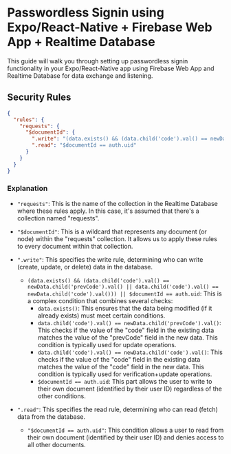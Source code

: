 # Passwordless Signin using Expo/React-Native + Firebase Web App + Realtime Database

This guide will walk you through setting up passwordless signin functionality in your Expo/React-Native app using Firebase Web App and Realtime Database for data exchange and listening.

## Security Rules

```json
{
  "rules": {
    "requests": {
      "$documentId": {
        ".write": "(data.exists() && (data.child('code').val() == newData.child('prevCode').val() || data.child('code').val() == newData.child('code').val())) || $documentId == auth.uid",
        ".read": "$documentId == auth.uid"
      }
    }
  }
}
```

### Explanation

- `"requests"`: This is the name of the collection in the Realtime Database where these rules apply. In this case, it's assumed that there's a collection named "requests".

- `"$documentId"`: This is a wildcard that represents any document (or node) within the "requests" collection. It allows us to apply these rules to every document within that collection.

- `".write"`: This specifies the write rule, determining who can write (create, update, or delete) data in the database.

  - `(data.exists() && (data.child('code').val() == newData.child('prevCode').val() || data.child('code').val() == newData.child('code').val())) || $documentId == auth.uid`: This is a complex condition that combines several checks:
    - `data.exists()`: This ensures that the data being modified (if it already exists) must meet certain conditions.
    - `data.child('code').val() == newData.child('prevCode').val()`: This checks if the value of the "code" field in the existing data matches the value of the "prevCode" field in the new data. This condition is typically used for update operations.
    - `data.child('code').val() == newData.child('code').val()`: This checks if the value of the "code" field in the existing data matches the value of the "code" field in the new data. This condition is typically used for verification+update operations.
    - `$documentId == auth.uid`: This part allows the user to write to their own document (identified by their user ID) regardless of the other conditions.

- `".read"`: This specifies the read rule, determining who can read (fetch) data from the database.

  - `"$documentId == auth.uid"`: This condition allows a user to read from their own document (identified by their user ID) and denies access to all other documents.
